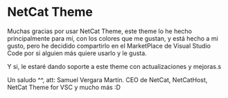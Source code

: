 # NetCat Theme

Muchas gracias por usar NetCat Theme, este theme lo he hecho principalmente para mí, con los colores 
que me gustan, y está hecho a mi gusto, pero he decidido compartirlo en el MarketPlace de Visual Studio Code
por si alguien más quiere usarlo y le gusta.

Y si, le estaré dando soporte a este theme con actualizaciones y mejoras.s

Un saludo ^^, att: Samuel Vergara Martín. CEO de NetCat, NetCatHost, NetCat Theme for VSC y mucho más :D